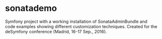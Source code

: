 sonatademo
==========

Symfony project with a working installation of SonataAdminBundle and code examples showing different customization techniques. Created for the deSymfony conference (Madrid, 16-17 Sep., 2016).
